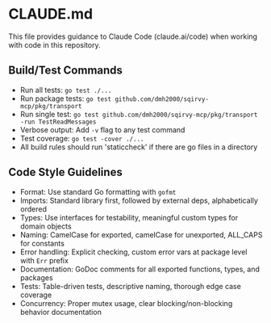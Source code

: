 # CLAUDE.md

This file provides guidance to Claude Code (claude.ai/code) when working with code in this repository.

## Build/Test Commands
- Run all tests: `go test ./...`
- Run package tests: `go test github.com/dmh2000/sqirvy-mcp/pkg/transport`
- Run single test: `go test github.com/dmh2000/sqirvy-mcp/pkg/transport -run TestReadMessages`
- Verbose output: Add `-v` flag to any test command
- Test coverage: `go test -cover ./...`
- All build rules should run 'staticcheck' if there are go files in a directory

## Code Style Guidelines
- Format: Use standard Go formatting with `gofmt`
- Imports: Standard library first, followed by external deps, alphabetically ordered
- Types: Use interfaces for testability, meaningful custom types for domain objects
- Naming: CamelCase for exported, camelCase for unexported, ALL_CAPS for constants
- Error handling: Explicit checking, custom error vars at package level with `Err` prefix
- Documentation: GoDoc comments for all exported functions, types, and packages
- Tests: Table-driven tests, descriptive naming, thorough edge case coverage
- Concurrency: Proper mutex usage, clear blocking/non-blocking behavior documentation
